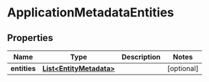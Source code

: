 

# ApplicationMetadataEntities


## Properties

| Name | Type | Description | Notes |
|------------ | ------------- | ------------- | -------------|
|**entities** | [**List&lt;EntityMetadata&gt;**](EntityMetadata.md) |  |  [optional] |



